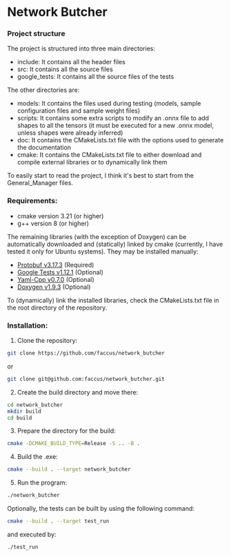 # Network Butcher

### Project structure
The project is structured into three main directories:
- include: It contains all the header files
- src: It contains all the source files
- google_tests: It contains all the source files of the tests

The other directories are:
- models: It contains the files used during testing (models, sample configuration files and sample weight files)
- scripts: It contains some extra scripts to modify an .onnx file to add shapes to all the tensors (it must be executed for a new .onnx model, unless shapes were already inferred)
- doc: It contains the CMakeLists.txt file with the options used to generate the documentation
- cmake: It contains the CMakeLists.txt file to either download and compile external libraries or to dynamically link them

To easily start to read the project, I think it's best to start from the General_Manager files.

### Requirements:

- cmake version 3.21 (or higher)
- g++ version 8 (or higher)

The remaining libraries (with the exception of Doxygen) can be automatically downloaded and (statically) linked by cmake (currently, I have tested it only for Ubuntu systems). They may be installed manually:
- [Protobuf v3.17.3](https://github.com/protocolbuffers/protobuf/releases/tag/v3.17.3) (Required)
- [Google Tests v1.12.1](https://github.com/google/googletest/releases/tag/release-1.12.1) (Optional)
- [Yaml-Cpp v0.7.0](https://github.com/jbeder/yaml-cpp/releases/tag/yaml-cpp-0.7.0) (Optional)
- [Doxygen v1.9.3](https://github.com/doxygen/doxygen/releases/tag/Release_1_9_3) (Optional)

To (dynamically) link the installed libraries, check the CMakeLists.txt file in the root directory of the repository.

### Installation:

1. Clone the repository:
```bash
git clone https://github.com/faccus/network_butcher
```
or
```bash
git clone git@github.com:faccus/network_butcher.git
```
2. Create the build directory and move there:
```bash
cd network_butcher
mkdir build
cd build
```
3. Prepare the directory for the build:
```bash
cmake -DCMAKE_BUILD_TYPE=Release -S .. -B . 
```
4. Build the .exe:
```bash
cmake --build . --target network_butcher
```
5. Run the program:
```bash
./network_butcher
```

Optionally, the tests can be built by using the following command:
```bash
cmake --build . --target test_run
```
and executed by:
```bash
./test_run
```